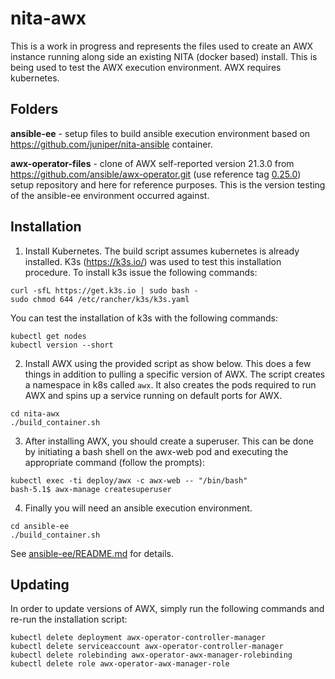 # nita-awx

This is a work in progress and represents the files used to create an AWX instance running along side an existing NITA (docker based) install. This is being used to test the AWX execution environment. AWX requires kubernetes.

## Folders

<b>ansible-ee</b> - setup files to build ansible execution environment based on https://github.com/juniper/nita-ansible container.

<b>awx-operator-files</b> - clone of AWX self-reported version 21.3.0 from https://github.com/ansible/awx-operator.git (use reference tag [0.25.0](https://github.com/ansible/awx-operator/releases/tag/0.25.0)) setup repository and here for reference purposes. This is the version testing of the ansible-ee environment occurred against.


## Installation

1. Install Kubernetes. The build script assumes kubernetes is already installed. K3s (https://k3s.io/) was used to test this installation procedure. To install k3s issue the following commands:
```
curl -sfL https://get.k3s.io | sudo bash - 
sudo chmod 644 /etc/rancher/k3s/k3s.yaml 
```

You can test the installation of k3s with the following commands:
```
kubectl get nodes
kubectl version --short
```

2. Install AWX using the provided script as show below. This does a few things in addition to pulling a specific version of AWX. The script creates a namespace in k8s called ```awx```. It also creates the pods required to run AWX and spins up a service running on default ports for AWX. 

```
cd nita-awx
./build_container.sh
```

3. After installing AWX, you should create a superuser. This can be done by initiating a bash shell on the awx-web pod and executing the appropriate command (follow the prompts):

```
kubectl exec -ti deploy/awx -c awx-web -- "/bin/bash"
bash-5.1$ awx-manage createsuperuser
```

4. Finally you will need an ansible execution environment. 

```
cd ansible-ee
./build_container.sh
```

See [ansible-ee/README.md](ansible-ee/README.md) for details.

## Updating

In order to update versions of AWX, simply run the following commands and re-run the installation script:

```
kubectl delete deployment awx-operator-controller-manager
kubectl delete serviceaccount awx-operator-controller-manager
kubectl delete rolebinding awx-operator-awx-manager-rolebinding
kubectl delete role awx-operator-awx-manager-role
```
 


